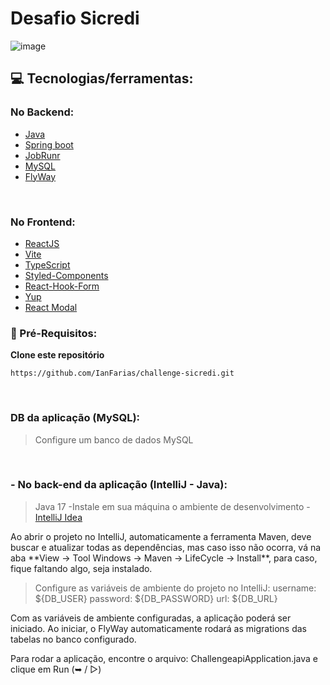 # Desafio Sicredi
![image](https://user-images.githubusercontent.com/64112672/214974347-4c55c96a-2ed9-4305-b123-7feb4736a5f3.png)


## 💻 Tecnologias/ferramentas:

### No Backend:
- [Java](https://java.com/pt-BR/) 
- [Spring boot](https://spring.io/projects/spring-boot) 
- [JobRunr](https://www.jobrunr.io/en/)
- [MySQL](https://www.mysql.com/)
- [FlyWay](https://flywaydb.org/documentation/usage/plugins/springboot)

<br/>

### No Frontend:
- [ReactJS](https://pt-br.reactjs.org/) 
- [Vite](https://vitejs.dev/) 
- [TypeScript](https://www.typescriptlang.org/)
- [Styled-Components](https://styled-components.com/)
- [React-Hook-Form](https://react-hook-form.com/)
- [Yup](https://github.com/jquense/yup)
- [React Modal](http://reactcommunity.org/react-modal/)

### :electric_plug: Pré-Requisitos:

**Clone este repositório**
```
https://github.com/IanFarias/challenge-sicredi.git
```
<br/>

### DB da aplicação (MySQL):
> Configure um banco de dados MySQL
<br/>

### - No back-end da aplicação (IntelliJ - Java): 
> Java 17
 -Instale em sua máquina o ambiente de desenvolvimento - [IntelliJ Idea](https://www.jetbrains.com/pt-br/idea/download/)

<p>
Ao abrir o projeto no IntelliJ, automaticamente a ferramenta Maven, deve buscar e atualizar todas as dependências, 
mas caso isso não ocorra, vá na aba **View -> Tool Windows -> Maven -> LifeCycle -> Install**, para caso, fique faltando algo, seja instalado.
  
> Configure as variáveis de ambiente do projeto no IntelliJ:
    username: ${DB_USER}
    password: ${DB_PASSWORD}
    url: ${DB_URL}
  
Com as variáveis de ambiente configuradas, a aplicação poderá ser iniciado. Ao iniciar, o FlyWay automaticamente rodará as migrations das tabelas no banco configurado.
  
Para rodar a aplicação, encontre o arquivo: ChallengeapiApplication.java e clique em Run (➥ / ▷)
<p/>
<br/>
